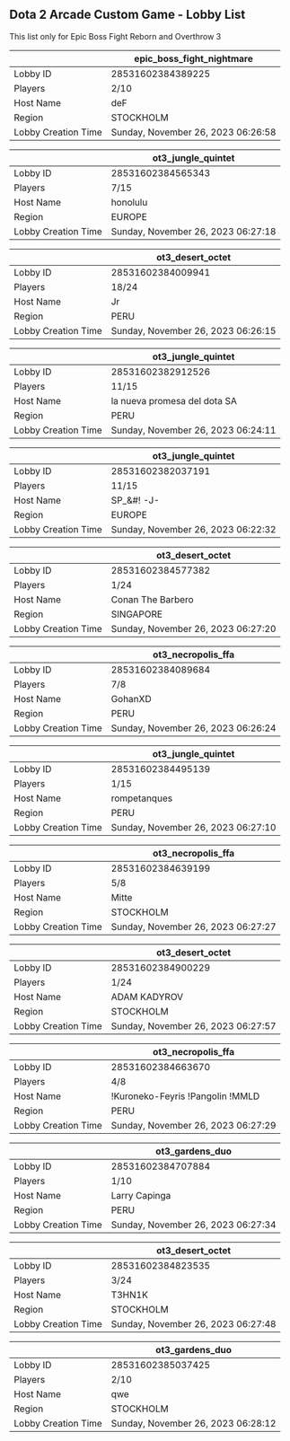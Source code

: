 ## Dota 2 Arcade Custom Game - Lobby List

This list only for Epic Boss Fight Reborn and Overthrow 3

|  | epic_boss_fight_nightmare |
| ------ | ------ |
| Lobby ID | 28531602384389225 |
| Players | 2/10 |
| Host Name | deF |
| Region | STOCKHOLM |
| Lobby Creation Time | Sunday, November 26, 2023 06:26:58 |


|  | ot3_jungle_quintet |
| ------ | ------ |
| Lobby ID | 28531602384565343 |
| Players | 7/15 |
| Host Name | honolulu |
| Region | EUROPE |
| Lobby Creation Time | Sunday, November 26, 2023 06:27:18 |


|  | ot3_desert_octet |
| ------ | ------ |
| Lobby ID | 28531602384009941 |
| Players | 18/24 |
| Host Name | Jr |
| Region | PERU |
| Lobby Creation Time | Sunday, November 26, 2023 06:26:15 |


|  | ot3_jungle_quintet |
| ------ | ------ |
| Lobby ID | 28531602382912526 |
| Players | 11/15 |
| Host Name | la nueva promesa del dota SA |
| Region | PERU |
| Lobby Creation Time | Sunday, November 26, 2023 06:24:11 |


|  | ot3_jungle_quintet |
| ------ | ------ |
| Lobby ID | 28531602382037191 |
| Players | 11/15 |
| Host Name | SP_&#! -J- |
| Region | EUROPE |
| Lobby Creation Time | Sunday, November 26, 2023 06:22:32 |


|  | ot3_desert_octet |
| ------ | ------ |
| Lobby ID | 28531602384577382 |
| Players | 1/24 |
| Host Name | Conan The Barbero |
| Region | SINGAPORE |
| Lobby Creation Time | Sunday, November 26, 2023 06:27:20 |


|  | ot3_necropolis_ffa |
| ------ | ------ |
| Lobby ID | 28531602384089684 |
| Players | 7/8 |
| Host Name | GohanXD |
| Region | PERU |
| Lobby Creation Time | Sunday, November 26, 2023 06:26:24 |


|  | ot3_jungle_quintet |
| ------ | ------ |
| Lobby ID | 28531602384495139 |
| Players | 1/15 |
| Host Name | rompetanques |
| Region | PERU |
| Lobby Creation Time | Sunday, November 26, 2023 06:27:10 |


|  | ot3_necropolis_ffa |
| ------ | ------ |
| Lobby ID | 28531602384639199 |
| Players | 5/8 |
| Host Name | Mitte |
| Region | STOCKHOLM |
| Lobby Creation Time | Sunday, November 26, 2023 06:27:27 |


|  | ot3_desert_octet |
| ------ | ------ |
| Lobby ID | 28531602384900229 |
| Players | 1/24 |
| Host Name | ADAM KADYROV |
| Region | STOCKHOLM |
| Lobby Creation Time | Sunday, November 26, 2023 06:27:57 |


|  | ot3_necropolis_ffa |
| ------ | ------ |
| Lobby ID | 28531602384663670 |
| Players | 4/8 |
| Host Name | !Kuroneko-Feyris !Pangolin !MMLD |
| Region | PERU |
| Lobby Creation Time | Sunday, November 26, 2023 06:27:29 |


|  | ot3_gardens_duo |
| ------ | ------ |
| Lobby ID | 28531602384707884 |
| Players | 1/10 |
| Host Name | Larry Capinga |
| Region | PERU |
| Lobby Creation Time | Sunday, November 26, 2023 06:27:34 |


|  | ot3_desert_octet |
| ------ | ------ |
| Lobby ID | 28531602384823535 |
| Players | 3/24 |
| Host Name | T3HN1K |
| Region | STOCKHOLM |
| Lobby Creation Time | Sunday, November 26, 2023 06:27:48 |


|  | ot3_gardens_duo |
| ------ | ------ |
| Lobby ID | 28531602385037425 |
| Players | 2/10 |
| Host Name | qwe |
| Region | STOCKHOLM |
| Lobby Creation Time | Sunday, November 26, 2023 06:28:12 |


